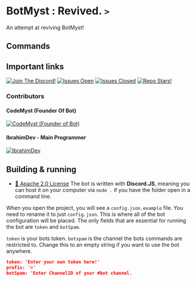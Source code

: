 # BotMyst : Revived. `>`

An attempt at reviving BotMyst!  

## Commands

## Important links
[![Join The Discord!](https://img.shields.io/discord/298510542535000065?color=orange&label=Join%20The%20Discord!%21)](https://discord.gg/QBJu4Dq)
[![Issues Open](https://img.shields.io/github/issues/BotMyst/BotMystRevival?color=orange)](https://github.com/BotMyst/BotMystRevival/issues)
[![Issues Closed](https://img.shields.io/github/issues-closed-raw/BotMyst/BotMystRevival?label=issues%20closed)](https://github.com/BotMyst/BotMystRevival/issues?q=is%3Aissue+is%3Aclosed)
[![Repo Stars!](https://img.shields.io/github/stars/BotMyst/BotMystRevival?color=orange&label=Repo%20Stars&logoColor=orange&style=social)](https://github.com/BotMyst/BotMystRevival/blob/master/README.md)


### Contributors

#### CodeMyst (Founder Of Bot)
[![CodeMyst (Founder of Bot)](https://img.shields.io/github/followers/codemyst?color=orange&label=Follow%20Them%21&logoColor=green&style=social)](https://github.com/codemyst)

#### IbrahimDev - Main Programmer 
[![IbrahimDev](https://img.shields.io/github/followers/minidevz?color=orange&label=Follow%20Them%21&logoColor=green&style=social)](https://github.com/minidevz)
 



## Building & running
- [📝 Apache 2.0 License](https://github.com/BotMyst/BotMystRevival/blob/master/LICENSE)
The bot is written with **Discord.JS**, meaning you can host it on your computer via `node .` if you have the folder open in a command line.

When you open the project, you will see a `config.json.example` file. You need to rename it to just `config.json`. This is where all of the bot configuration will be placed. The only fields that are essential for running the bot are `token` and `botSpam`.

`token` is your bots token.
`botspam` is the channel the bots commands are restricted to. Change this to an empty string if you want to use the bot anywhere.

```config.json
token: 'Enter your own token here!'
prefix: '>'
botSpam: 'Enter ChannelID of your #bot channel.
```
